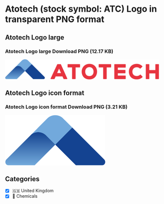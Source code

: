 # Atotech (stock symbol: ATC) Logo in transparent PNG format

## Atotech Logo large

### Atotech Logo large Download PNG (12.17 KB)

![Atotech Logo large Download PNG (12.17 KB)](/img/orig/ATC_BIG-3db74d31.png)

## Atotech Logo icon format

### Atotech Logo icon format Download PNG (3.21 KB)

![Atotech Logo icon format Download PNG (3.21 KB)](/img/orig/ATC-35201ec9.png)



## Categories
- [x] 🇬🇧 United Kingdom
- [x] 🧪 Chemicals
